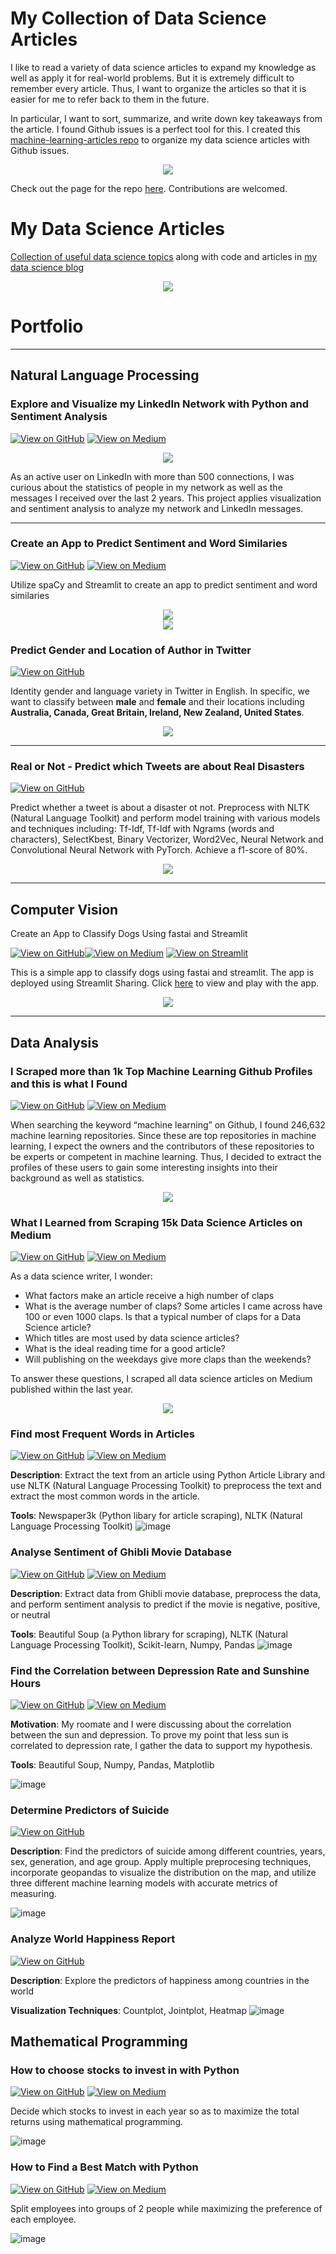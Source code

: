 # My Collection of Data Science Articles
I like to read a variety of data science articles to expand my knowledge as well as apply it for real-world problems. But it is extremely difficult to remember every article. Thus, I want to organize the articles so that it is easier for me to refer back to them in the future.

In particular, I want to sort, summarize, and write down key takeaways from the article. I found Github issues is a perfect tool for this. I created this [machine-learning-articles repo](https://github.com/khuyentran1401/machine-learning-articles/) to organize my data science articles with Github issues. 

<center><img src="https://github.com/khuyentran1401/khuyentran1401.github.io/blob/master/images/github.png"/></center>


Check out the page for the repo [here](https://khuyentran1401.github.io/machine-learning-articles/). Contributions are welcomed.

# My Data Science Articles 
[Collection of useful data science topics](https://github.com/khuyentran1401/Data-science/blob/master/README.md) along with code and articles in [my data science blog](https://khuyentran1476.medium.com/)

<center><img src="https://github.com/khuyentran1401/khuyentran1401.github.io/blob/master/images/Screenshot%20from%202020-12-12%2016-28-43.png?raw=true"/></center>


# Portfolio

---

## Natural Language Processing
### Explore and Visualize my LinkedIn Network with Python and Sentiment Analysis
[![View on GitHub](https://img.shields.io/badge/GitHub-View_on_GitHub-blue?logo=GitHub)](https://github.com/khuyentran1401/Author-Profiling)  [![View on Medium](https://img.shields.io/badge/Medium-View%20on%20Medium-red?logo=medium)](https://towardsdatascience.com/sentiment-analysis-of-linkedin-messages-3bb152307f84?sk=37f68405e15816dd4e0cff9c4150ddaa)

<center><img src="https://github.com/khuyentran1401/khuyentran1401.github.io/blob/master/images/linkedin_connection.png?raw=true"/></center>

As an active user on LinkedIn with more than 500 connections, I was curious about the statistics of people in my network as well as the messages I received over the last 2 years. This project applies visualization and sentiment analysis to analyze my network and LinkedIn messages.

---
### Create an App to Predict Sentiment and Word Similaries
[![View on GitHub](https://img.shields.io/badge/GitHub-View_on_GitHub-blue?logo=GitHub)](https://github.com/khuyentran1401/Data-science/tree/master/nlp/spacy_streamlit_app) [![View on Medium](https://img.shields.io/badge/Medium-View%20on%20Medium-red?logo=medium)](https://towardsdatascience.com/streamlit-and-spacy-create-an-app-to-predict-sentiment-and-word-similarities-with-minimal-domain-14085085a5d4?sk=316e2487e5648b86cf2aebf1e5c5f39c)

Utilize spaCy and Streamlit to create an app to predict sentiment and word similaries 

<center><img src="https://github.com/khuyentran1401/khuyentran1401.github.io/blob/master/images/Peek%202020-12-11%2021-17.gif?raw=true"/></center>

<center><img src="https://github.com/khuyentran1401/khuyentran1401.github.io/blob/master/images/Peek%202020-12-11%2021-54.gif?raw=true"/></center>


### Predict Gender and Location of Author in Twitter
[![View on GitHub](https://img.shields.io/badge/GitHub-View_on_GitHub-blue?logo=GitHub)](https://github.com/khuyentran1401/Author-Profiling)

Identity gender and language variety in Twitter in English. In specific, we want to classify between **male** and **female** and their locations including **Australia, Canada, Great Britain, Ireland, New Zealand, United States**.

<center><img src="https://github.com/khuyentran1401/khuyentran1401.github.io/blob/master/images/bert-input-output-945x362.png?raw=true"/></center>

---

### Real or Not - Predict which Tweets are about Real Disasters

[![View on GitHub](https://img.shields.io/badge/GitHub-View_on_GitHub-blue?logo=GitHub)](https://github.com/khuyentran1401/Real-or-Not)

Predict whether a tweet is about a disaster ot not. Preprocess with NLTK (Natural Language Toolkit) and perform model training with various models and techniques including: Tf-Idf, Tf-Idf with Ngrams (words and characters), SelectKbest, Binary Vectorizer, Word2Vec, Neural Network and Convolutional Neural Network with PyTorch. Achieve a f1-score of 80%.

<center><img src="https://github.com/khuyentran1401/khuyentran1401.github.io/blob/master/images/word2vec.png?raw=true"/></center>

---
## Computer Vision
Create an App to Classify Dogs Using fastai and Streamlit	

[![View on GitHub](https://img.shields.io/badge/GitHub-View_on_GitHub-blue?logo=GitHub)](https://github.com/khuyentran1401/dog_classifier)[![View on Medium](https://img.shields.io/badge/Medium-View%20on%20Medium-red?logo=medium)](https://towardsdatascience.com/how-to-create-an-app-to-classify-dogs-using-fastai-and-streamlit-af3e75f0ee28)  [![View on Streamlit](https://img.shields.io/badge/Streamlit-View%20on%20Streamlit%20app-ff69b4?logo=streamlit)](https://share.streamlit.io/khuyentran1401/dog_classifier/main/dog_classifier.py)

This is a simple app to classify dogs using fastai and streamlit. The app is deployed using Streamlit Sharing. Click [here](https://share.streamlit.io/khuyentran1401/dog_classifier/main/dog_classifier.py) to view and play with the app. 

<center><img src="https://github.com/khuyentran1401/khuyentran1401.github.io/blob/master/images/app_usage.gif"/></center>


---

## Data Analysis
### I Scraped more than 1k Top Machine Learning Github Profiles and this is what I Found
[![View on GitHub](https://img.shields.io/badge/GitHub-View_on_GitHub-blue?logo=GitHub)](https://github.com/khuyentran1401/Data-science/tree/master/visualization/github) [![View on Medium](https://img.shields.io/badge/Medium-View%20on%20Medium-red?logo=medium)](https://towardsdatascience.com/i-scraped-more-than-1k-top-machine-learning-github-profiles-and-this-is-what-i-found-1ab4fb0c0474?sk=68156d6b1c05614d356645728fe02584)

When searching the keyword “machine learning” on Github, I found 246,632 machine learning repositories. Since these are top repositories in machine learning, I expect the owners and the contributors of these repositories to be experts or competent in machine learning. Thus, I decided to extract the profiles of these users to gain some interesting insights into their background as well as statistics.

<center><img src="https://github.com/khuyentran1401/khuyentran1401.github.io/blob/master/images/0_CzHzgSkeVV0YLtzZ.jpeg?raw=true"/></center>


### What I Learned from Scraping 15k Data Science Articles on Medium
[![View on GitHub](https://img.shields.io/badge/GitHub-View_on_GitHub-blue?logo=GitHub)](https://github.com/khuyentran1401/Data-science/tree/master/visualization/medium_articles) [![View on Medium](https://img.shields.io/badge/Medium-View%20on%20Medium-red?logo=medium)](https://khuyentran1476.medium.com/what-i-learned-from-scraping-15k-data-science-articles-on-medium-98a5f252d0aa?sk=65e4e5595844e7543cd70948947cfd71)

As a data science writer, I wonder:
   * What factors make an article receive a high number of claps
   * What is the average number of claps? Some articles I came across have 100 or even 1000 claps. Is that a typical number of claps for a Data Science article?
   * Which titles are most used by data science articles?
   * What is the ideal reading time for a good article?
   * Will publishing on the weekdays give more claps than the weekends?

To answer these questions, I scraped all data science articles on Medium published within the last year.


<center><img src="https://github.com/khuyentran1401/khuyentran1401.github.io/blob/master/images/Screenshot%20from%202020-12-12%2016-03-40.png?raw=true"/></center>


### Find most Frequent Words in Articles
[![View on GitHub](https://img.shields.io/badge/GitHub-View_on_GitHub-blue?logo=GitHub)](https://github.com/khuyentran1401/Extract-text-from-article) [![View on Medium](https://img.shields.io/badge/Medium-View%20on%20Medium-red?logo=medium)](https://towardsdatascience.com/find-common-words-in-article-with-python-module-newspaper-and-nltk-8c7d6c75733?source=friends_link&sk=d20393e97e7cb257ab4c6e0daf2aa698)

**Description**: Extract the text from an article using Python Article Library and use NLTK (Natural Language Processing Toolkit) to preprocess the text and extract the most common words in the article.

**Tools**: Newspaper3k (Python libary for article scraping), NLTK (Natural Language Processing Toolkit) 
![image](https://github.com/khuyentran1401/Extract-text-from-article/blob/master/images/Screenshot%202020-04-05%2021.39.00.png?raw=true)


### Analyse Sentiment of Ghibli Movie Database
[![View on GitHub](https://img.shields.io/badge/GitHub-View_on_GitHub-blue?logo=GitHub)](https://github.com/khuyentran1401/Web-scrape-Ghibli-Movie-Database) [![View on Medium](https://img.shields.io/badge/Medium-View%20on%20Medium-red?logo=medium)](https://medium.com/analytics-vidhya/detailed-tutorials-for-beginners-web-scrap-movie-database-from-multiple-pages-with-beautiful-soup-5836828d23?source=friends_link&sk=e9de6368353d703275ec4555b0ebdd0d)


**Description**: Extract data from Ghibli movie database, preprocess the data, and perform sentiment analysis to predict if the movie is negative, positive, or neutral

**Tools**: Beautiful Soup (a Python library for scraping), NLTK (Natural Language Processing Toolkit), Scikit-learn, Numpy, Pandas
![image](https://github.com/khuyentran1401/khuyentran1401.github.io/blob/master/images/1_0UHuFxEe9mrvwXD2HDM4Yw.png?raw=true)

### Find the Correlation between Depression Rate and Sunshine Hours
[![View on GitHub](https://img.shields.io/badge/GitHub-View_on_GitHub-blue?logo=GitHub)](https://github.com/khuyentran1401/Web-Scrapping-Wikipedia) [![View on Medium](https://img.shields.io/badge/Medium-View%20on%20Medium-red?logo=medium)](https://towardsdatascience.com/step-by-step-tutorial-web-scraping-wikipedia-with-beautifulsoup-48d7f2dfa52d?source=friends_link&sk=9d0e6525636b60b7457b658e64889a92)

**Motivation**: My roomate and I were discussing about the correlation between the sun and depression. To prove my point that less sun is correlated to depression rate, I gather the data to support my hypothesis.

**Tools**: Beautiful Soup, Numpy, Pandas, Matplotlib

![image](https://github.com/khuyentran1401/khuyentran1401.github.io/blob/master/images/1_N4ZNL18TtZ1ogq5-zDIDWA.jpeg?raw=true)

### Determine Predictors of Suicide
[![View on GitHub](https://img.shields.io/badge/GitHub-View_on_GitHub-blue?logo=GitHub)](https://github.com/khuyentran1401/Suicide-rates/tree/master)

**Description**: Find the predictors of suicide among different countries, years, sex, generation, and age group. Apply multiple preprocesing techniques, incorporate geopandas to visualize the distribution on the map, and utilize three different machine learning models with accurate metrics of measuring. 

![image](https://github.com/khuyentran1401/Suicide-rates/blob/master/images/Screenshot%202020-04-06%2010.20.56.png?raw=true)

### Analyze World Happiness Report
[![View on GitHub](https://img.shields.io/badge/GitHub-View_on_GitHub-blue?logo=GitHub)](https://github.com/khuyentran1401/analyze-happiness-report/tree/master)

**Description**: Explore the predictors of happiness among countries in the world

**Visualization Techniques**: Countplot, Jointplot, Heatmap
![image](https://github.com/khuyentran1401/analyze-happiness-report/blob/master/Screenshot%202020-04-06%2011.00.51.png?raw=true)

## Mathematical Programming
### How to choose stocks to invest in with Python
[![View on GitHub](https://img.shields.io/badge/GitHub-View_on_GitHub-blue?logo=GitHub)](https://github.com/khuyentran1401/Data-science/blob/master/mathematical_programming/invest_stock/stock_invest.ipynb) [![View on Medium](https://img.shields.io/badge/Medium-View%20on%20Medium-red?logo=medium)](https://towardsdatascience.com/choose-stocks-to-invest-with-python-584892e3ad22?sk=3e678473e4a2e04110e42d1da34aeb00)

Decide which stocks to invest in each year so as to maximize the total returns using mathematical programming.

![image](https://github.com/khuyentran1401/khuyentran1401.github.io/blob/master/images/1_eh1wLVsYJBhthAbt8fsapw.png?raw=true)


### How to Find a Best Match with Python
[![View on GitHub](https://img.shields.io/badge/GitHub-View_on_GitHub-blue?logo=GitHub)](https://github.com/khuyentran1401/linear-programming-with-PuLP/blob/master/Matching%20problem.ipynb) [![View on Medium](https://img.shields.io/badge/Medium-View%20on%20Medium-red?logo=medium)](https://towardsdatascience.com/how-to-match-two-people-with-python-7583b51ff3f9?sk=edbb462b52de516d9588f88f2b43b2c4)

Split employees into groups of 2 people while maximizing the preference of each employee.


![image](https://github.com/khuyentran1401/khuyentran1401.github.io/blob/master/images/1_avpWyMoSv1rS7VQGzedKag.png?raw=true) 





   


